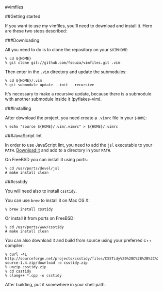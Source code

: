 #vimfiles

##Getting started

If you want to use my vimfiles, you'll need to download and install it. Here are these two steps described:

###Downloading

All you need to do is to clone the repository on your ``$VIMHOME``:

    % cd ${HOME}
    % git clone git://github.com/fsouza/vimfiles.git .vim

Then enter in the ``.vim`` directory and update the submodules:

    % cd ${HOME}/.vim
    % git submodule update --init --recursive

It's necessary to make a recursive update, because there is a submodule with another submodule inside it (pyflakes-vim).

###Installing

After download the project, you need create a ``.vimrc`` file in your ``$HOME``:

    % echo "source ${HOME}/.vim/.vimrc" > ${HOME}/.vimrc

###JavaScript lint

In order to use JavaScript lint, you need to add the ``jsl`` executable to your ``PATH``. [Download it](http://javascriptlint.com/download.htm) and add to a directory in your ``PATH``.

On FreeBSD you can install it using ports:

    % cd /usr/ports/devel/jsl
    # make install clean

###csstidy

You will need also to install ``csstidy``.

You can use ``brew`` to install it on Mac OS X:

    % brew install csstidy

Or install it from ports on FreeBSD:

    % cd /usr/ports/www/csstidy
    # make install clean

You can also download it and build from source using your preferred c++ compiler:

    % curl -4L http://sourceforge.net/projects/csstidy/files/CSSTidy%20%28C%2B%2B%2C%20stable%29/1.3/csstidy-source-1.4.zip/download -o csstidy.zip
    % unzip csstidy.zip
    % cd csstidy
    % clang++ *.cpp -o csstidy

After building, put it somewhere in your shell path.
